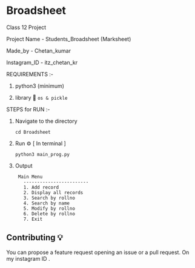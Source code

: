 # Broadsheet
Class 12 Project

Project Name - Students_Broadsheet (Marksheet)

Made_by - Chetan_kumar

Instagram_ID - itz_chetan_kr

REQUIREMENTS :-

1. python3 (minimum)

2. library 🔗 
    ` os & pickle `


STEPS for RUN :-

1. Navigate to the directory

    `cd Broadsheet`
    
2. Run ⚙️  [ In terminal ]

    `python3 main_prog.py`
 
3. Output 

		Main Menu
          ------------------------
          1. Add record
          2. Display all records
          3. Search by rollno
          4. Search by name
          5. Modify by rollno
          6. Delete by rollno
          7. Exit
          
## Contributing 💡

You can propose a feature request opening an issue or a pull request.
On my instagram ID .
